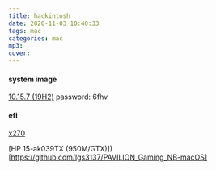 ```yaml
---
title: hackintosh
date: 2020-11-03 10:40:33
tags: mac
categories: mac
mp3:
cover:
---
```


#### system image

[10.15.7 (19H2)](cloud.189.cn/t/EJBRvqqmmiAb) 
password: 6fhv

#### efi

[x270](https://github.com/sineline/Thinkpad-x270-i5-6200U-HD520-Clover)

[HP 15-ak039TX (950M/GTX)])[https://github.com/lgs3137/PAVILION_Gaming_NB-macOS]

